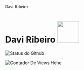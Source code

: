 <span style="font-family: 'Lucida Console';">Davi Ribeiro</span>

# Davi Ribeiro <img src="https://github.com/Davi8002/Davi8002/assets/164496370/81302803-6e64-4ab4-afa7-5404dfa98d60" width="70px">

![Status do Github](https://github-readme-stats.vercel.app/api?username=Davi8002&PAT_1=show_icons=true&bg_color=050C21&text_color=FFF&title_color=FFFF&icon_color=FFF&PAT_1)


![Contador De Views Hehe](https://komarev.com/ghpvc/?username=Davi8002&color=orange)

